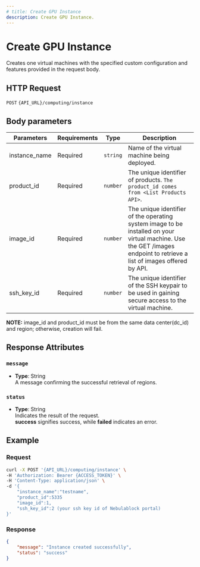 ```yaml
---
# title: Create GPU Instance
description: Create GPU Instance.
---
```


# Create GPU Instance

Creates one virtual machines with the specified custom configuration and features provided in the request body.

## HTTP Request

`POST` `{API_URL}/computing/instance`

## Body parameters

| Parameters     | Requirements      | Type       | Description      |
|---------------|--------------------|----------------|----------------|
| instance_name | Required    | `string`       | Name of the virtual machine being deployed.  |
|product_id| Required| `number`| The unique identifier of products. `The product_id comes from <List Products API>`.|
| image_id      | Required    | `number`       | The unique identifier of the operating system image to be installed on your virtual machine. Use the GET /images endpoint to retrieve a list of images offered by API.  |
| ssh_key_id    | Required    | `number`       | The unique identifier of the SSH keypair to be used in gaining secure access to the virtual machine.|

**NOTE:**  image_id and product_id must be from the same data center(dc_id) and region; otherwise, creation will fail. 

## Response Attributes

### `message`

- **Type**: String  
  A message confirming the successful retrieval of regions.

### `status`

- **Type**: String  
  Indicates the result of the request.  
  **success** signifies success, while **failed** indicates an error.

## Example

### Request

```bash
curl -X POST '{API_URL}/computing/instance' \
-H 'Authorization: Bearer {ACCESS_TOKEN}' \
-H 'Content-Type: application/json' \
-d '{
    "instance_name":"testname",
    "product_id":5335
    "image_id":1,
    "ssh_key_id":2 (your ssh key id of Nebulablock portal)
}'
```

### Response

```json
{
    "message": "Instance created successfully",
    "status": "success"
}

```
